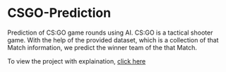 # CSGO-Prediction
Prediction of CS:GO game rounds using AI. CS:GO is a tactical shooter game. With the help of the provided dataset, which is a collection of that Match information, we predict the winner team of the that Match.

To view the project with explaination, [click here](/csgo_winner_prediction.ipynb)
